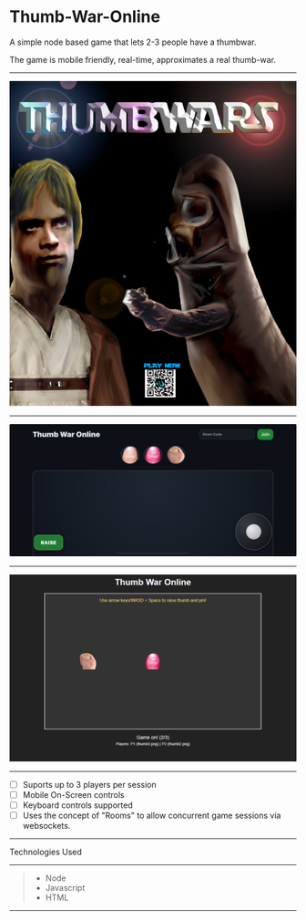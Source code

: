 # Thumb-War-Online
A simple node based game that lets 2-3 people have a thumbwar. 

The game is mobile friendly, real-time, approximates a real thumb-war.

---

![Thumbwar-Online](thumbwar-ONLINE.png)

----

![Thumbwar-Online Mobile](thumbwar-mobile.jpg)

----

![Thumbwar-Online PC](PC-thumb-war.png)

----

* [ ] Suports up to 3 players per session 
* [ ] Mobile On-Screen controls 
* [ ] Keyboard controls supported
* [ ] Uses the concept of "Rooms" to allow concurrent game sessions via websockets.

----

Technologies Used

----

> * Node
> * Javascript
> * HTML

----
